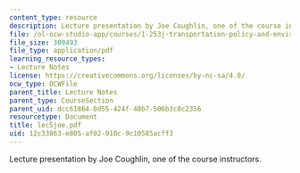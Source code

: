 ```yaml
---
content_type: resource
description: Lecture presentation by Joe Coughlin, one of the course instructors.
file: /ol-ocw-studio-app/courses/1-253j-transportation-policy-and-environmental-limits-spring-2004/12c33863e805af02910c9c10585acff3_lec5joe.pdf
file_size: 309493
file_type: application/pdf
learning_resource_types:
- Lecture Notes
license: https://creativecommons.org/licenses/by-nc-sa/4.0/
ocw_type: OCWFile
parent_title: Lecture Notes
parent_type: CourseSection
parent_uid: dcc61864-0d55-424f-48b7-506b3c8c2356
resourcetype: Document
title: lec5joe.pdf
uid: 12c33863-e805-af02-910c-9c10585acff3
---
```

Lecture presentation by Joe Coughlin, one of the course instructors.
